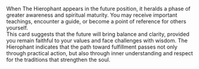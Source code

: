 When The Hierophant appears in the future position, it heralds a phase of greater awareness and spiritual maturity. You may receive important teachings, encounter a guide, or become a point of reference for others yourself.  
This card suggests that the future will bring balance and clarity, provided you remain faithful to your values and face challenges with wisdom. The Hierophant indicates that the path toward fulfillment passes not only through practical action, but also through inner understanding and respect for the traditions that strengthen the soul.
